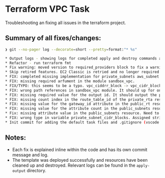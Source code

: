 # Terraform VPC Task

Troubleshooting an fixing all issues in the terraform project.

## Summary of all fixes/changes:

```bash
❯ git --no-pager log --decorate=short --pretty=format:"* %s"

* Output logs - showing logs for completed apply and destroy commands after running it on a personal AWS account
* Refactor - run terraform fmt
* Fix warning: moved version to required_providers block to fix a warning for a deprecated syntax
* Skip retired features. EC2 Classic is retried and no longer required.
* FIX: completed missing implementation for private_subnets aws_subnet resource
* FIX: missing required arfument in the module sandbox_vpc.
* FIX/TYPO: this seems to be a typo. vpc_ciddrr_block -> vpc_cidr_block
* FIX: wrong path references in sandbox_vpc module. It should up for one parent directory.
* FIX: missing required value for the output id. It should output the provisioned VPC as mentioned in the description.
* FIX: missing count index in the route_table_id of the private_rta resource. Need to specify the count index so terrraform can iterate over the list of the RT associated with each subnet_id.
* FIX: missing value for the gateway_id attribute in the public_rt resource. Assigning the value of the internet gateway id for the public routing table resource
* FIX: missing value for the attribute count in the public_subnets resource. The value has been set to match the number/length of elements in the public_subnet_cidr_blocks
* Fix: missing attribute value in the public_subnets resource. Need to assign a value for the VPC id of the applica_vpc resource in the previous block.
* FIX: wrong type in variable private_subnet_cidr_blocks. Assigned string instead of list
* Init commit for adding the default task files and .gitignore (vscode settings included)%
```

## Notes:

- Each fix is explained inline within the code and has its own commit message and log.
- The template was deployed successfully and resources have been cleaned up and destroyed. Relevant logs can be found in the `apply-output` directory.
